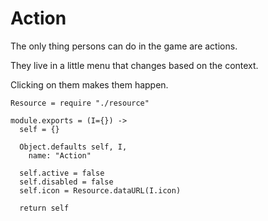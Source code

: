 Action
======

The only thing persons can do in the game are actions.

They live in a little menu that changes based on the context.

Clicking on them makes them happen.

    Resource = require "./resource"

    module.exports = (I={}) ->
      self = {}

      Object.defaults self, I,
        name: "Action"

      self.active = false
      self.disabled = false
      self.icon = Resource.dataURL(I.icon)

      return self
